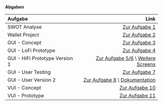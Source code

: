**Abgaben**


| Aufgabe | Link |
| :----------- | -----------: |
| SWOT Analyse | [Zur Aufgabe 1](https://philippjenny.github.io/IFD/A1_SWOT/) |
| Wallet Project |[Zur Aufgabe 2](https://github.com/philippjenny/IFD/blob/main/A2_Wallet/WalletPrototype.pdf) |
| GUI - Concept |[Zur Aufgabe 3](https://github.com/philippjenny/IFD/blob/main/A3/01_Konzept) |
| GUI - LoFi Prototype |[Zur Aufgabe 4](https://github.com/philippjenny/IFD/blob/main/A3/02_LoFi_Prototype) |
| GUI - HiFi Prototype Version 1 |[Zur Aufgabe 5/6](https://philippjenny.github.io/IFD/A3/03_HiFi_Prototype/)  \ [Weitere Screens](https://github.com/philippjenny/IFD/blob/main/A3/04_HiFi_Prototype_PDFs/)|
| GUI - User Testing |[Zur Aufgabe 7](https://github.com/philippjenny/IFD/blob/main/A3/05_User_Testing) |
| GUI - User Version 2 |[Zur Aufgabe 8](https://philippjenny.github.io/IFD/A3/06_HiFi_Prototype_2nd_Iteration) \ [Dokumentation](https://github.com/philippjenny/IFD/blob/main/A3/07_Dokumentation/)|
| VUI - Concept |[Zur Aufgabe 10](https://github.com/philippjenny/IFD/blob/main/A4/01_Konzept_VUI) |
| VUI - Prototype |[Zur Aufgabe 11](https://philippjenny.github.io/IFD/A4/02_VUI_Final) |
